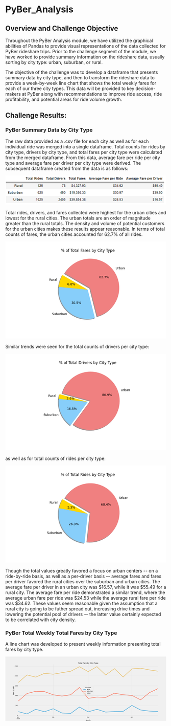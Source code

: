 # PyBer_Analysis

## Overview and Challenge Objective
Throughout the PyBer Analysis module, we have utilized the graphical abilities of Pandas to provide visual representations of the data collected for PyBer rideshare trips. Prior to the challenge segment of the module, we have worked to provide summary information on the rideshare data, usually sorting by city type: urban, suburban, or rural. 

The objective of the challenge was to develop a dataframe that presents summary data by city type, and then to transform the rideshare data to provide a week-by-week line chart that shows the total weekly fares for each of our three city types. This data will be provided to key decision-makers at PyBer along with recommendations to improve ride access, ride profitability, and potential areas for ride volume growth.

## Challenge Results:
### PyBer Summary Data by City Type
The raw data provided as a .csv file for each city as well as for each individual ride was merged into a single dataframe. Total counts for rides by city type, drivers by city type, and total fares per city type were calculated from the merged dataframe. From this data, average fare per ride per city type and average fare per driver per city type were derived. The subsequent dataframe created from the data is as follows:

![PyBer Summary Dataframe](analysis/PyBer_summary_dataframe.png)

Total rides, drivers, and fares collected were highest for the urban cities and lowest for the rural cities. The urban totals are an order of magnitude greater than the rural totals. The density and volume of potential customers for the urban cities makes these results appear reasonable. In terms of total counts of fares, the urban cities accounted for 62.7% of all rides.

![Total Fares by City Type](analysis/Fig5.png)

Similar trends were seen for the total counts of drivers per city type:

![Total Drivers by City Type](analysis/Fig7.png)

as well as for total counts of rides per city type:

![Total rides by City Type](analysis/Fig6.png)

Though the total values greatly favored a focus on urban centers -- on a ride-by-ride basis, as well as a per-driver basis -- average fares and fares per driver favored the rural cities over the suburban and urban cities. The average fare per driver in an urban city was $16.57, while it was $55.49 for a rural city. The average fare per ride demonstrated a similar trend, where the average urban fare per ride was $24.53 while the average rural fare per ride was $34.62. These values seem reasonable given the assumption that a rural city is going to be futher spread out, increasing drive times and lowering the potential pool of drivers -- the latter value certainly expected to be correlated with city density.

### PyBer Total Weekly Total Fares by City Type
A line chart was developed to present weekly information presenting total fares by city type.

![Total Fare by City Type](analysis/PyBer_fare_summary.png)

